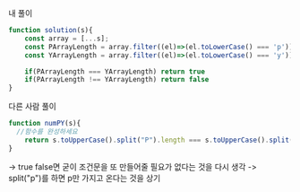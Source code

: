 ---
---




내 풀이
```js
function solution(s){
    const array = [...s];
    const PArrayLength = array.filter((el)=>(el.toLowerCase() === 'p')).length
    const YArrayLength = array.filter((el)=>(el.toLowerCase() === 'y')).length

    if(PArrayLength === YArrayLength) return true
    if(PArrayLength !== YArrayLength) return false
}
```

다른 사람 풀이 
```js
function numPY(s){
  //함수를 완성하세요
    return s.toUpperCase().split("P").length === s.toUpperCase().split("Y").length;
}
```

-> true false면 굳이 조건문을 또 만들어줄 필요가 없다는 것을 다시 생각
-> split("p")를 하면 p만 가지고 온다는 것을 상기